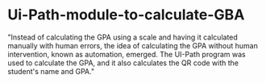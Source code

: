 # Ui-Path-module-to-calculate-GBA
"Instead of calculating the GPA using a scale and having it calculated manually with human errors, the idea of calculating the GPA without human intervention, known as automation, emerged. The UI-Path program was used to calculate the GPA, and it also calculates the QR code with the student's name and GPA."
